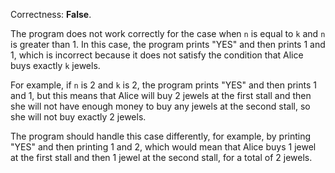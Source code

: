 Correctness: **False**.

The program does not work correctly for the case when `n` is equal to `k` and `n` is greater than 1. In this case, the program prints "YES" and then prints 1 and 1, which is incorrect because it does not satisfy the condition that Alice buys exactly `k` jewels.

For example, if `n` is 2 and `k` is 2, the program prints "YES" and then prints 1 and 1, but this means that Alice will buy 2 jewels at the first stall and then she will not have enough money to buy any jewels at the second stall, so she will not buy exactly 2 jewels.

The program should handle this case differently, for example, by printing "YES" and then printing 1 and 2, which would mean that Alice buys 1 jewel at the first stall and then 1 jewel at the second stall, for a total of 2 jewels.